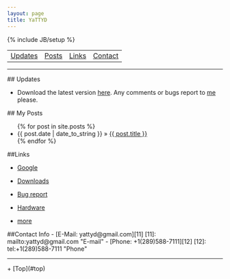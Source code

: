 ```yaml
---
layout: page
title: YaTTYD
---
```

<p id="top"></p>

{% include JB/setup %}

<table>
    <tr>
        <td><a href="#updates">Updates</a></td>
        <td><a href="#posts">Posts</a></td>
        <td><a href="#links">Links</a></td>
        <td><a href="#contact">Contact</a></td>
    </tr>
</table>

----------------------------------

<p id="updates"></p>
<a name="updates"></a>
## Updates 

- Download the latest version [here](./Downloads/YaTTYD "Downloads"). Any comments or bugs report to [me](mailto:yattyd@gmail.com "E-mail") please.


<p id="posts"></p>
<a name="posts"></a>
## My Posts 


<ul class="posts">
  {% for post in site.posts %}
    <li><span>{{ post.date | date_to_string }}</span> &raquo; <a href="{{ BASE_PATH }}{{ post.url }}">{{ post.title }}</a></li>
  {% endfor %}
</ul>



<p id="links"></p>
<a name="links"></a>
##Links 

- [Google][1]
- [Downloads][4]
- [Bug report][5]
- [Hardware][101]
- [more][6]


  [101]: ./links/hardware         "hardware links"
  [1]: http://google.com/         "Google"
  [4]: ./Downloads                "Downloads"
  [5]: mailto:yattyd@gmail.com    "E-mail"
  [6]: ./links "more links"

<p id="contact"></p>
<a name="contact"></a>
##Contact Info   
- [E-Mail: yattyd@gmail.com][11]
  [11]: mailto:yattyd@gmail.com    "E-mail"
- [Phone: +1(289)588-7111][12]
  [12]: tel:+1(289)588-7111        "Phone"

******************************
  
<!-- BEGIN: Powered by Supercounters.com -->
<script type="text/javascript" src="http://widget.supercounters.com/texthit.js"></script>
<script type="text/javascript">var sc_texthit_var = sc_texthit_var || [];sc_text_hit(548097,"","000000");</script>

<!-- END: Powered by Supercounters.com -->
<!-- END: Powered by Supercounters.com -->

<p id="bottom"></p>
+ [Top](#top)
